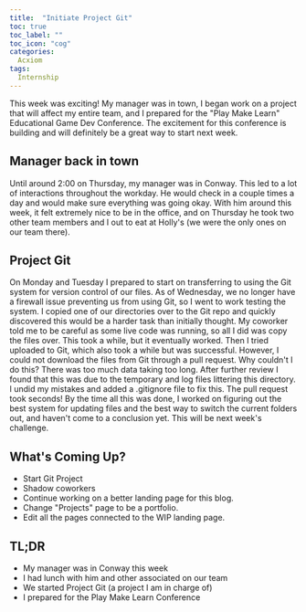 ```yaml
---
title:  "Initiate Project Git"
toc: true
toc_label: ""
toc_icon: "cog"
categories:
  Acxiom
tags:
  Internship
---
```


This week was exciting! My manager was in town,
I began work on a project that will affect my entire team,
and I prepared for the "Play Make Learn" Educational Game Dev Conference.
The excitement for this conference is building and will definitely be a great way to start next week.

## Manager back in town

Until around 2:00 on Thursday, my manager was in Conway.
This led to a lot of interactions throughout the workday.
He would check in a couple times a day and would make sure everything was going okay.
With him around this week, it felt extremely nice to be in the office,
and on Thursday he took two other team members and I out to eat at Holly's (we were the only ones on our team there).

## Project Git

On Monday and Tuesday I prepared to start on transferring to using the Git system for version control of our files.
As of Wednesday, we no longer have a firewall issue preventing us from using Git, so I went to work testing the system.
I copied one of our directories over to the Git repo and quickly discovered this would be a harder task than initially thought.
My coworker told me to be careful as some live code was running, so all I did was copy the files over.
This took a while, but it eventually worked.
Then I tried uploaded to Git, which also took a while but was successful.
However, I could not download the files from Git through a pull request.
Why couldn't I do this? There was too much data taking too long.
After further review I found that this was due to the temporary and log files littering this directory.
I undid my mistakes and added a .gitignore file to fix this.
The pull request took seconds!
By the time all this was done, I worked on figuring out the best system for updating files and the best way to switch the current folders out,
and haven't come to a conclusion yet. This will be next week's challenge.

## What's Coming Up?

- Start Git Project
- Shadow coworkers
- Continue working on a better landing page for this blog.
- Change "Projects" page to be a portfolio.
- Edit all the pages connected to the WIP landing page.

## TL;DR

- My manager was in Conway this week
- I had lunch with him and other associated on our team
- We started Project Git (a project I am in charge of)
- I prepared for the Play Make Learn Conference
